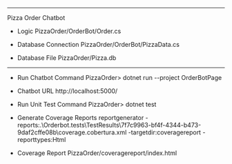 ----------------------------------------------------------------------------
Pizza Order Chatbot

* Logic
PizzaOrder/OrderBot/Order.cs

* Database Connection
PizzaOrder/OrderBot/PizzaData.cs

* Database File
PizzaOrder/Pizza.db
----------------------------------------------------------------------------
* Run Chatbot Command
PizzaOrder> dotnet run --project OrderBotPage

* Chatbot URL
http://localhost:5000/

* Run Unit Test Command
PizzaOrder> dotnet test

* Generate Coverage Reports
reportgenerator -reports:.\Orderbot.tests\TestResults\7f7c9963-bf4f-4344-b473-9daf2cffe08b\coverage.cobertura.xml -targetdir:coveragereport -reporttypes:Html

* Coverage Report
PizzaOrder/coveragereport/index.html